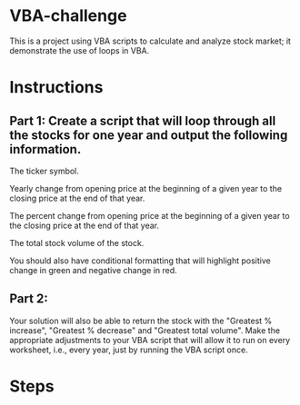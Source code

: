 # VBA-challenge
This is a project using VBA scripts to calculate and analyze stock market; it demonstrate the use of loops in VBA. 

# Instructions
## Part 1: Create a script that will loop through all the stocks for one year and output the following information.

The ticker symbol.

Yearly change from opening price at the beginning of a given year to the closing price at the end of that year.

The percent change from opening price at the beginning of a given year to the closing price at the end of that year.

The total stock volume of the stock.

You should also have conditional formatting that will highlight positive change in green and negative change in red.
## Part 2: 
Your solution will also be able to return the stock with the "Greatest % increase", "Greatest % decrease" and "Greatest total volume". 
Make the appropriate adjustments to your VBA script that will allow it to run on every worksheet, i.e., every year, just by running the VBA script once.
# Steps
